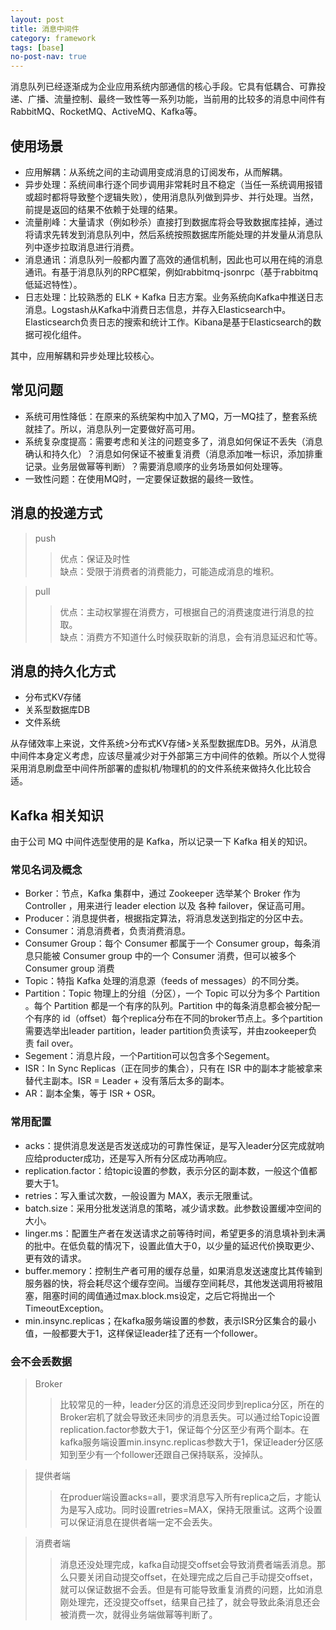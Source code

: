 ```yaml
---
layout: post
title: 消息中间件
category: framework
tags: [base]
no-post-nav: true
---
```


消息队列已经逐渐成为企业应用系统内部通信的核心手段。它具有低耦合、可靠投递、广播、流量控制、最终一致性等一系列功能，当前用的比较多的消息中间件有 RabbitMQ、RocketMQ、ActiveMQ、Kafka等。

## 使用场景
- 应用解耦：从系统之间的主动调用变成消息的订阅发布，从而解耦。
- 异步处理：系统间串行逐个同步调用非常耗时且不稳定（当任一系统调用报错或超时都将导致整个逻辑失败），使用消息队列做到异步、并行处理。当然，前提是返回的结果不依赖于处理的结果。
- 流量削峰：大量请求（例如秒杀）直接打到数据库将会导致数据库挂掉，通过将请求先转发到消息队列中，然后系统按照数据库所能处理的并发量从消息队列中逐步拉取消息进行消费。
- 消息通讯：消息队列一般都内置了高效的通信机制，因此也可以用在纯的消息通讯。有基于消息队列的RPC框架，例如rabbitmq-jsonrpc（基于rabbitmq低延迟特性）。
- 日志处理：比较熟悉的 ELK + Kafka 日志方案。业务系统向Kafka中推送日志消息。Logstash从Kafka中消费日志信息，并存入Elasticsearch中。Elasticsearch负责日志的搜索和统计工作。Kibana是基于Elasticsearch的数据可视化组件。

其中，应用解耦和异步处理比较核心。

## 常见问题
- 系统可用性降低：在原来的系统架构中加入了MQ，万一MQ挂了，整套系统就挂了。所以，消息队列一定要做好高可用。
- 系统复杂度提高：需要考虑和关注的问题变多了，消息如何保证不丢失（消息确认和持久化）？消息如何保证不被重复消费（消息添加唯一标识，添加排重记录。业务层做幂等判断）？需要消息顺序的业务场景如何处理等。
- 一致性问题：在使用MQ时，一定要保证数据的最终一致性。

## 消息的投递方式
> push
>> 优点：保证及时性   
>> 缺点：受限于消费者的消费能力，可能造成消息的堆积。

> pull
>> 优点：主动权掌握在消费方，可根据自己的消费速度进行消息的拉取。   
>> 缺点：消费方不知道什么时候获取新的消息，会有消息延迟和忙等。

## 消息的持久化方式
- 分布式KV存储
- 关系型数据库DB
- 文件系统

从存储效率上来说，文件系统>分布式KV存储>关系型数据库DB。另外，从消息中间件本身定义考虑，应该尽量减少对于外部第三方中间件的依赖。所以个人觉得采用消息刷盘至中间件所部署的虚拟机/物理机的的文件系统来做持久化比较合适。

## Kafka 相关知识
由于公司 MQ 中间件选型使用的是 Kafka，所以记录一下 Kafka 相关的知识。

### 常见名词及概念
- Borker：节点，Kafka 集群中，通过 Zookeeper 选举某个 Broker 作为 Controller ，用来进行 leader election 以及 各种 failover，保证高可用。
- Producer：消息提供者，根据指定算法，将消息发送到指定的分区中去。
- Consumer：消息消费者，负责消费消息。
- Consumer Group：每个 Consumer 都属于一个 Consumer group，每条消息只能被 Consumer group 中的一个 Consumer 消费，但可以被多个 Consumer group 消费
- Topic：特指 Kafka 处理的消息源（feeds of messages）的不同分类。
- Partition：Topic 物理上的分组（分区），一个 Topic 可以分为多个 Partition 。每个 Partition 都是一个有序的队列。Partition 中的每条消息都会被分配一个有序的 id（offset）每个replica分布在不同的broker节点上。多个partition需要选举出leader partition，leader partition负责读写，并由zookeeper负责 fail over。
- Segement：消息片段，一个Partition可以包含多个Segement。
- ISR：In Sync Replicas（正在同步的集合），只有在 ISR 中的副本才能被拿来替代主副本。ISR = Leader + 没有落后太多的副本。
- AR：副本全集，等于 ISR + OSR。

### 常用配置
- acks：提供消息发送是否发送成功的可靠性保证，是写入leader分区完成就响应给producter成功，还是写入所有分区成功再响应。
- replication.factor：给topic设置的参数，表示分区的副本数，一般这个值都要大于1。
- retries：写入重试次数，一般设置为 MAX，表示无限重试。
- batch.size：采用分批发送消息的策略，减少请求数。此参数设置缓冲空间的大小。
- linger.ms：配置生产者在发送请求之前等待时间，希望更多的消息填补到未满的批中。在低负载的情况下，设置此值大于0，以少量的延迟代价换取更少、更有效的请求。
- buffer.memory：控制生产者可用的缓存总量，如果消息发送速度比其传输到服务器的快，将会耗尽这个缓存空间。当缓存空间耗尽，其他发送调用将被阻塞，阻塞时间的阈值通过max.block.ms设定，之后它将抛出一个TimeoutException。
- min.insync.replicas；在kafka服务端设置的参数，表示ISR分区集合的最小值，一般都要大于1，这样保证leader挂了还有一个follower。

### 会不会丢数据

> Broker
>> 比较常见的一种，leader分区的消息还没同步到replica分区，所在的Broker宕机了就会导致还未同步的消息丢失。可以通过给Topic设置replication.factor参数大于1，保证每个分区至少有两个副本。在kafka服务端设置min.insync.replicas参数大于1，保证leader分区感知到至少有一个follower还跟自己保持联系，没掉队。

> 提供者端
>> 在produer端设置acks=all，要求消息写入所有replica之后，才能认为是写入成功。同时设置retries=MAX，保持无限重试。这两个设置可以保证消息在提供者端一定不会丢失。

> 消费者端
>> 消息还没处理完成，kafka自动提交offset会导致消费者端丢消息。那么只要关闭自动提交offset，在处理完成之后自己手动提交offset，就可以保证数据不会丢。但是有可能导致重复消费的问题，比如消息刚处理完，还没提交offset，结果自己挂了，就会导致此条消息还会被消费一次，就得业务端做幂等判断了。